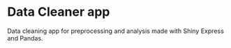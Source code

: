 # Data Cleaner app
Data cleaning app for preprocessing and analysis made with Shiny Express and Pandas. 
